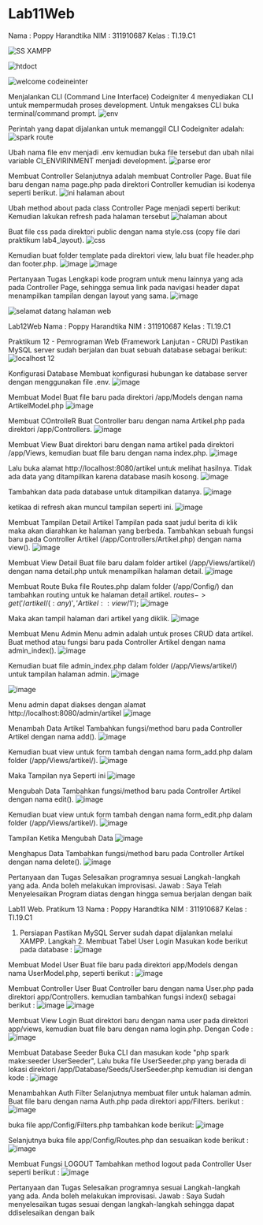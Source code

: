 # Lab11Web
Nama : Poppy Harandtika
NIM : 311910687
Kelas : TI.19.C1

![SS XAMPP](https://user-images.githubusercontent.com/85287196/122388183-75611100-cf24-11eb-8f4a-193c2efe6b11.png)

![htdoct](https://user-images.githubusercontent.com/85287196/122388220-8447c380-cf24-11eb-8977-10f9b6aff8fd.png)

![welcome codeineinter](https://user-images.githubusercontent.com/85287196/122596537-dd941d80-d01e-11eb-8ed3-ca0ee7f74c5e.png)

Menjalankan CLI (Command Line Interface)
Codeigniter 4 menyediakan CLI untuk mempermudah proses development. Untuk mengakses CLI buka terminal/command prompt.
![env](https://user-images.githubusercontent.com/85287196/122596673-146a3380-d01f-11eb-811c-9ea74c45b2ca.png)

Perintah yang dapat dijalankan untuk memanggil CLI Codeigniter adalah:
![spark route](https://user-images.githubusercontent.com/85287196/122596617-fef50980-d01e-11eb-87c9-fe9349813858.png)


Ubah nama file env menjadi .env kemudian buka file tersebut dan ubah nilai variable
CI_ENVIRINMENT menjadi development.
![parse eror](https://user-images.githubusercontent.com/85287196/122596817-4a0f1c80-d01f-11eb-9a1f-61b6b06133b5.png)

Membuat Controller
Selanjutnya adalah membuat Controller Page. Buat file baru dengan nama page.php pada direktori Controller kemudian isi kodenya seperti berikut.
![ini halaman about](https://user-images.githubusercontent.com/85287196/122596945-7e82d880-d01f-11eb-9004-0d48b1b25d61.png)

Ubah method about pada class Controller Page menjadi seperti berikut:
Kemudian lakukan refresh pada halaman tersebut
![halaman about](https://user-images.githubusercontent.com/85287196/122597075-b722b200-d01f-11eb-88e9-477cc20decfb.png)

Buat file css pada direktori public dengan nama style.css (copy file dari praktikum lab4_layout).
![css](https://user-images.githubusercontent.com/85287196/122661563-84bca600-d140-11eb-912e-d29ff847ddf0.png)

Kemudian buat folder template pada direktori view, lalu buat file header.php dan footer.php.
![image](https://user-images.githubusercontent.com/85287196/122661575-a584fb80-d140-11eb-8e97-72263e6df71c.png)
![image](https://user-images.githubusercontent.com/85287196/122661583-bb92bc00-d140-11eb-9dc2-594696d79f25.png)

Pertanyaan Tugas
Lengkapi kode program untuk menu lainnya yang ada pada Controller Page, 
sehingga semua link pada navigasi header dapat menampilkan tampilan dengan layout yang sama.
![image](https://user-images.githubusercontent.com/85287196/122661595-d402d680-d140-11eb-8596-2351a8105854.png)

![selamat datang halaman web](https://user-images.githubusercontent.com/85287196/122597347-154f9500-d020-11eb-98a6-76d7eb7b499b.png)


Lab12Web
Nama : Poppy Harandtika 
NIM : 311910687
Kelas : TI.19.C1

Praktikum 12 - Pemrograman Web (Framework Lanjutan - CRUD)
Pastikan MySQL server sudah berjalan dan buat sebuah database sebagai berikut: 
![localhost 12](https://user-images.githubusercontent.com/85287196/122661817-3957c700-d143-11eb-975b-9b8d6c63beeb.JPG)

Konfigurasi Database
Membuat konfigurasi hubungan ke database server dengan menggunakan file .env.
![image](https://user-images.githubusercontent.com/85287196/122662086-365dd600-d145-11eb-887d-3d8f19528b78.png)

Membuat Model
Buat file baru pada direktori /app/Models dengan nama ArtikelModel.php
![image](https://user-images.githubusercontent.com/85287196/122662099-48d80f80-d145-11eb-8075-38d4095b0755.png)

Membuat COntrolleR
Buat Controller baru dengan nama Artikel.php pada direktori /app/Controllers.
![image](https://user-images.githubusercontent.com/85287196/122662117-58efef00-d145-11eb-8820-56a164dfd9fc.png)

Membuat View
Buat direktori baru dengan nama artikel pada direktori /app/Views, kemudian buat file baru dengan nama index.php.
![image](https://user-images.githubusercontent.com/85287196/122662124-660cde00-d145-11eb-8f70-d24a99b4d297.png)

Lalu buka alamat http://localhost:8080/artikel untuk melihat hasilnya. Tidak ada data yang ditampilkan karena database masih kosong.
![image](https://user-images.githubusercontent.com/85287196/122662131-745afa00-d145-11eb-97a0-4c250b498d79.png)

Tambahkan data pada database untuk ditampilkan datanya.
![image](https://user-images.githubusercontent.com/85287196/122662142-8341ac80-d145-11eb-9825-bd9d06df51f6.png)

ketikaa di refresh akan muncul tampilan seperti ini. 
![image](https://user-images.githubusercontent.com/85287196/122662146-8fc60500-d145-11eb-83d6-e96476b61fca.png)

Membuat Tampilan Detail Artikel
Tampilan pada saat judul berita di klik maka akan diarahkan ke halaman yang berbeda. 
Tambahkan sebuah fungsi baru pada Controller Artikel (/app/Controllers/Artikel.php) dengan nama view().
![image](https://user-images.githubusercontent.com/85287196/122662150-994f6d00-d145-11eb-9b02-f331fd228d07.png)

Membuat View Detail
Buat file baru dalam folder artikel (/app/Views/artikel/) dengan nama detail.php untuk menampilkan halaman detail.
![image](https://user-images.githubusercontent.com/85287196/122662163-b6843b80-d145-11eb-961d-db51e0f21bfa.png)

Membuat Route
Buka file Routes.php dalam folder (/app/Config/) dan 
tambahkan routing untuk ke halaman detail artikel.
$routes->get('/artikel/(:any)', 'Artikel::view/$1');
![image](https://user-images.githubusercontent.com/85287196/122662171-c6038480-d145-11eb-8b60-9fcefd9294a1.png)

Maka akan tampil halaman dari artikel yang diklik. 
![image](https://user-images.githubusercontent.com/85287196/122662184-d4ea3700-d145-11eb-9a46-99c23b15555c.png)

Membuat Menu Admin
Menu admin adalah untuk proses CRUD data artikel. 
Buat method atau fungsi baru pada Controller Artikel dengan nama admin_index().
![image](https://user-images.githubusercontent.com/85287196/122662215-0ebb3d80-d146-11eb-808f-f9add2433d71.png)

Kemudian buat file admin_index.php dalam folder (/app/Views/artikel/) untuk tampilan halaman admin. 
![image](https://user-images.githubusercontent.com/85287196/122662234-2a264880-d146-11eb-9e02-8020e258cbe3.png)

![image](https://user-images.githubusercontent.com/85287196/122662247-3b6f5500-d146-11eb-8702-3696bddf01fb.png)

Menu admin dapat diakses dengan alamat http://localhost:8080/admin/artikel
![image](https://user-images.githubusercontent.com/85287196/122662268-72de0180-d146-11eb-8045-ccae4fc7b75d.png)

Menambah Data Artikel
Tambahkan fungsi/method baru pada Controller Artikel dengan nama add(). 
![image](https://user-images.githubusercontent.com/85287196/122662278-82f5e100-d146-11eb-9437-54982d7b661f.png)

Kemudian buat view untuk form tambah dengan nama form_add.php dalam folder (/app/Views/artikel/).
![image](https://user-images.githubusercontent.com/85287196/122662283-9143fd00-d146-11eb-820c-40fe8fe992fc.png)

Maka Tampilan nya Seperti ini
![image](https://user-images.githubusercontent.com/85287196/122662293-a9b41780-d146-11eb-85c4-813226b5cb2f.png)

Mengubah Data
Tambahkan fungsi/method baru pada Controller Artikel dengan nama edit().
![image](https://user-images.githubusercontent.com/85287196/122662300-ba648d80-d146-11eb-82a7-09c7aa72673f.png)

Kemudian buat view untuk form tambah dengan nama form_edit.php dalam folder (/app/Views/artikel/).
![image](https://user-images.githubusercontent.com/85287196/122662305-cb150380-d146-11eb-9177-63e97d362e4f.png)

Tampilan Ketika Mengubah Data
![image](https://user-images.githubusercontent.com/85287196/122662318-e5e77800-d146-11eb-8efd-f43384a74261.png)

Menghapus Data
Tambahkan fungsi/method baru pada Controller Artikel dengan nama delete().
![image](https://user-images.githubusercontent.com/85287196/122662327-f4359400-d146-11eb-8b74-5ab12a62be9b.png)

Pertanyaan dan Tugas
Selesaikan programnya sesuai Langkah-langkah yang ada. Anda boleh melakukan improvisasi.
Jawab : Saya Telah Menyelesaikan Program diatas dengan hingga semua berjalan dengan baik

Lab11 Web. Pratikum 13
Nama : Poppy Harandtika
NIM : 311910687
Kelas : TI.19.C1

1. Persiapan
Pastikan MySQL Server sudah dapat dijalankan melalui XAMPP.
Langkah 2.
Membuat Tabel User Login
Masukan kode berikut pada database :
![image](https://user-images.githubusercontent.com/85287196/124369019-34ebdd80-dc1c-11eb-9da8-5ae28b974588.png)

Membuat Model User
Buat file baru pada direktori app/Models dengan nama UserModel.php, seperti berikut :
![image](https://user-images.githubusercontent.com/85287196/124369029-4c2acb00-dc1c-11eb-8904-ea26c5fdd724.png)

Membuat Controller User
Buat Controller baru dengan nama User.php pada direktori app/Controllers. kemudian tambahkan fungsi index() sebagai berikut :
![image](https://user-images.githubusercontent.com/85287196/124369053-72506b00-dc1c-11eb-8de2-b7a3f00229b6.png)
![image](https://user-images.githubusercontent.com/85287196/124369068-a7f55400-dc1c-11eb-8085-2371a13e7da2.png)

Membuat View Login
Buat direktori baru dengan nama user pada direktori app/views, kemudian buat file baru dengan nama login.php. Dengan Code :
![image](https://user-images.githubusercontent.com/85287196/124369084-d1ae7b00-dc1c-11eb-8fe1-8ea8217df3e1.png)

Membuat Database Seeder
Buka CLI dan masukan kode "php spark make:seeder UserSeeder",
Lalu buka file UserSeeder.php yang berada di lokasi direktori /app/Database/Seeds/UserSeeder.php kemudian isi dengan kode :
![image](https://user-images.githubusercontent.com/85287196/124369097-06223700-dc1d-11eb-8261-d9cce97e7bf7.png)



Menambahkan Auth Filter
Selanjutnya membuat filer untuk halaman admin. Buat file baru dengan nama Auth.php pada direktori app/Filters. berikut :
![image](https://user-images.githubusercontent.com/85287196/124369197-f820e600-dc1d-11eb-9d38-ee11d78429c0.png)

buka file app/Config/Filters.php tambahkan kode berikut:
![image](https://user-images.githubusercontent.com/85287196/124369203-08d15c00-dc1e-11eb-9761-c9c8349d765f.png)

Selanjutnya buka file app/Config/Routes.php dan sesuaikan kode berikut :
![image](https://user-images.githubusercontent.com/85287196/124369205-1686e180-dc1e-11eb-8f80-6108da405f84.png)




Membuat Fungsi LOGOUT
Tambahkan method logout pada Controller User seperti berikut :
![image](https://user-images.githubusercontent.com/85287196/124369217-33231980-dc1e-11eb-9723-6fa0c44d355f.png)


Pertanyaan dan Tugas
Selesaikan programnya sesuai Langkah-langkah yang ada. Anda boleh melakukan improvisasi.
Jawab : Saya Sudah menyelesaikan tugas sesuai dengan langkah-langkah sehingga dapat ddiselesaikan dengan baik































